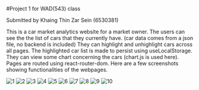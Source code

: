#Project 1 for WAD(543) class

Submitted by Khaing Thin Zar Sein (6530381)

This is a car market analytics website for a market owner.
The users can see the the list of cars that they currently have.
(car data comes from a json file, no backend is included)
They can highlight and unhighlight cars across all pages. The highlighted car list is made to persist using useLocalStorage.
They can view some chart concerning the cars (chart.js is used here).
Pages are routed using react-router-dom.
Here are a few screenshots showing functionalities of the webpages.

![1](https://github.com/user-attachments/assets/8fa6e3c2-34a8-4835-b887-cbf6adeebe00)
![2](https://github.com/user-attachments/assets/0b849369-60c2-47da-9f25-e070bcad77c0)
![3](https://github.com/user-attachments/assets/730d95c9-704b-4aba-97bc-8e708549ef80)
![4](https://github.com/user-attachments/assets/dde961ac-58a7-4ad4-97c4-59cc162ccb9c)
![5](https://github.com/user-attachments/assets/4814a0a1-b246-45e3-ac7b-81e9253b6730)
![6](https://github.com/user-attachments/assets/d380ab37-0470-4baa-baf3-06c995b24702)
![7](https://github.com/user-attachments/assets/5e2ad94f-71e4-4ca7-9b19-327b01d9d75c)
![8](https://github.com/user-attachments/assets/209cbb25-e903-4c7d-aaf1-e30a0c3932c2)
![9](https://github.com/user-attachments/assets/72eb3fbf-6dba-499c-94f4-edeec519b803)
![10](https://github.com/user-attachments/assets/414d67ff-7194-405f-8a5c-98087c1fde95)
